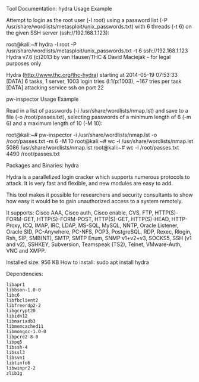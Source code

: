 Tool Documentation:
hydra Usage Example

Attempt to login as the root user (-l root) using a password list (-P /usr/share/wordlists/metasploit/unix_passwords.txt) with 6 threads (-t 6) on the given SSH server (ssh://192.168.1.123):

root@kali:~# hydra -l root -P /usr/share/wordlists/metasploit/unix_passwords.txt -t 6 ssh://192.168.1.123
Hydra v7.6 (c)2013 by van Hauser/THC & David Maciejak - for legal purposes only

Hydra (http://www.thc.org/thc-hydra) starting at 2014-05-19 07:53:33
[DATA] 6 tasks, 1 server, 1003 login tries (l:1/p:1003), ~167 tries per task
[DATA] attacking service ssh on port 22


pw-inspector Usage Example

Read in a list of passwords (-i /usr/share/wordlists/nmap.lst) and save to a file (-o /root/passes.txt), selecting passwords of a minimum length of 6 (-m 6) and a maximum length of 10 (-M 10):

root@kali:~# pw-inspector -i /usr/share/wordlists/nmap.lst -o /root/passes.txt -m 6 -M 10
root@kali:~# wc -l /usr/share/wordlists/nmap.lst
5086 /usr/share/wordlists/nmap.lst
root@kali:~# wc -l /root/passes.txt
4490 /root/passes.txt

Packages and Binaries:
hydra

Hydra is a parallelized login cracker which supports numerous protocols to attack. It is very fast and flexible, and new modules are easy to add.

This tool makes it possible for researchers and security consultants to show how easy it would be to gain unauthorized access to a system remotely.

It supports: Cisco AAA, Cisco auth, Cisco enable, CVS, FTP, HTTP(S)-FORM-GET, HTTP(S)-FORM-POST, HTTP(S)-GET, HTTP(S)-HEAD, HTTP-Proxy, ICQ, IMAP, IRC, LDAP, MS-SQL, MySQL, NNTP, Oracle Listener, Oracle SID, PC-Anywhere, PC-NFS, POP3, PostgreSQL, RDP, Rexec, Rlogin, Rsh, SIP, SMB(NT), SMTP, SMTP Enum, SNMP v1+v2+v3, SOCKS5, SSH (v1 and v2), SSHKEY, Subversion, Teamspeak (TS2), Telnet, VMware-Auth, VNC and XMPP.

Installed size: 956 KB
How to install: sudo apt install hydra

Dependencies:

    libapr1
    libbson-1.0-0
    libc6
    libfbclient2
    libfreerdp2-2
    libgcrypt20
    libidn12
    libmariadb3
    libmemcached11
    libmongoc-1.0-0
    libpcre2-8-0
    libpq5
    libssh-4
    libssl3
    libsvn1
    libtinfo6
    libwinpr2-2
    zlib1g

    